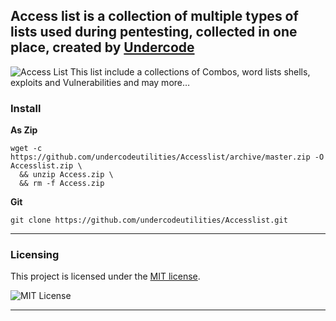 
## Access list is a collection of multiple types of lists used during pentesting, collected in one place, created by [Undercode](https://undercode.help)
![Access List](https://undercode.help/nnnhbkkn/2021/04/kV04SdKPxs.png)
This list include a collections of Combos, word lists shells, exploits and Vulnerabilities and may more…


### Install

**As Zip**
```
wget -c https://github.com/undercodeutilities/Accesslist/archive/master.zip -O Accesslist.zip \
  && unzip Access.zip \
  && rm -f Access.zip
```


**Git**
```
git clone https://github.com/undercodeutilities/Accesslist.git
```
- - -

### Licensing

This project is licensed under the [MIT license](LICENSE).

![MIT License](https://undercode.help/nnnhbkkn/2021/04/68747470733a2f2f64616e69656c6d696573736c65722e636f6d2f696d616765732f6d69746c6963656e73652e706e67.png)
 
- - - 

